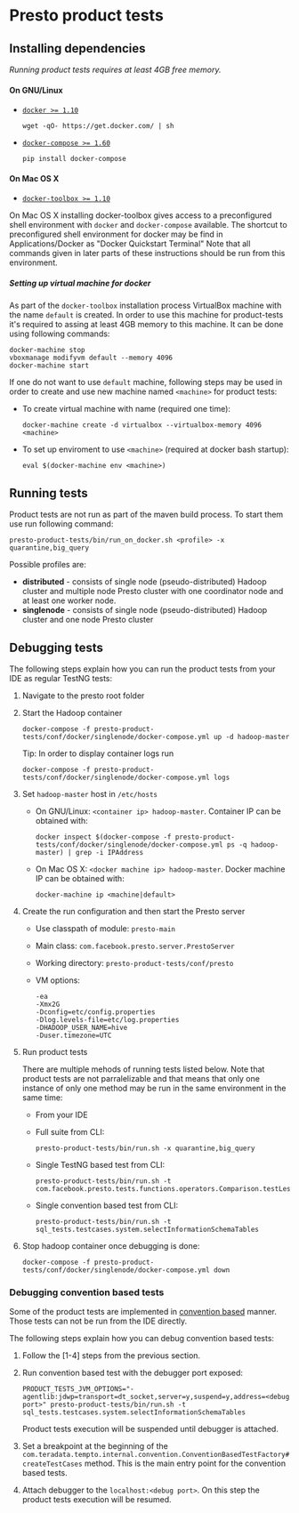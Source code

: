 # Presto product tests

## Installing dependencies

*Running product tests requires at least 4GB free memory.*

#### On GNU/Linux
* [```docker >= 1.10```](https://docs.docker.com/installation/#installation)

    ```
    wget -qO- https://get.docker.com/ | sh
    ```

* [```docker-compose >= 1.60```](https://docs.docker.com/compose/install/)

    ```
    pip install docker-compose
    ```

#### On Mac OS X

* [```docker-toolbox >= 1.10```](https://www.docker.com/products/docker-toolbox)

On Mac OS X installing docker-toolbox gives access to a preconfigured shell environment
with ```docker``` and ```docker-compose``` available. The shortcut to preconfigured
shell environment for docker may be find in Applications/Docker as "Docker Quickstart Terminal"
Note that all commands given in later parts of these instructions should be run from this
environment.

##### Setting up virtual machine for docker

As part of the ```docker-toolbox``` installation process VirtualBox machine with the
name ```default``` is created. In order to use this machine for product-tests it's required
to assing at least 4GB memory to this machine. It can be done using following commands:

```
docker-machine stop
vboxmanage modifyvm default --memory 4096
docker-machine start
```

If one do not want to use ```default``` machine, following steps may be used in order to create and use new machine named ```<machine>``` for product tests:

* To create virtual machine with name <machine> (required one time):

    ```
    docker-machine create -d virtualbox --virtualbox-memory 4096 <machine>
    ```

* To set up enviroment to use ```<machine>``` (required at docker bash startup):

    ```
    eval $(docker-machine env <machine>)
    ```


## Running tests

Product tests are not run as part of the maven build process. To start them use run following command:

```
presto-product-tests/bin/run_on_docker.sh <profile> -x quarantine,big_query
```

Possible profiles are:
- **distributed** - consists of single node (pseudo-distributed) Hadoop cluster and multiple node Presto cluster
    with one coordinator node and at least one worker node.
- **singlenode** - consists of single node (pseudo-distributed) Hadoop cluster and one node Presto cluster

## Debugging tests

The following steps explain how you can run the product tests from your IDE as regular TestNG tests:

1. Navigate to the presto root folder

2. Start the Hadoop container

    ```
    docker-compose -f presto-product-tests/conf/docker/singlenode/docker-compose.yml up -d hadoop-master
    ```
    
    Tip: In order to display container logs run

    ```
    docker-compose -f presto-product-tests/conf/docker/singlenode/docker-compose.yml logs
    ```
    
3. Set ```hadoop-master``` host in ```/etc/hosts```

    - On GNU/Linux: ```<container ip> hadoop-master```. Container IP can be obtained with:

        ```
        docker inspect $(docker-compose -f presto-product-tests/conf/docker/singlenode/docker-compose.yml ps -q hadoop-master) | grep -i IPAddress
        ```

    - On Mac OS X: ```<docker machine ip> hadoop-master```. Docker machine IP can be obtained with:

        ```
        docker-machine ip <machine|default>
        ```
    
4. Create the run configuration and then start the Presto server
    
    - Use classpath of module: ```presto-main```
    - Main class: ```com.facebook.presto.server.PrestoServer```
    - Working directory: ```presto-product-tests/conf/presto```
    - VM options:

        ```
        -ea
        -Xmx2G
        -Dconfig=etc/config.properties
        -Dlog.levels-file=etc/log.properties
        -DHADOOP_USER_NAME=hive
        -Duser.timezone=UTC
        ```

5. Run product tests

    There are multiple mehods of running tests listed below. Note that product tests are
    not parralelizable and that means that only one instance of only one method may be run
    in the same environment in the same time:

    - From your IDE
    - Full suite from CLI:

        ```
        presto-product-tests/bin/run.sh -x quarantine,big_query
        ```

    - Single TestNG based test from CLI:

        ```
        presto-product-tests/bin/run.sh -t com.facebook.presto.tests.functions.operators.Comparison.testLessThanOrEqualOperatorExists
        ```

    - Single convention based test from CLI:

        ```
        presto-product-tests/bin/run.sh -t sql_tests.testcases.system.selectInformationSchemaTables
        ```
    
6. Stop hadoop container once debugging is done:

    ```
    docker-compose -f presto-product-tests/conf/docker/singlenode/docker-compose.yml down
    ```

### Debugging convention based tests

Some of the product tests are implemented in 
[convention based](https://github.com/prestodb/tempto#convention-based-sql-query-tests) manner.
Those tests can not be run from the IDE directly.
 
The following steps explain how you can debug convention based tests:
 
1. Follow the [1-4] steps from the previous section.
2. Run convention based test with the debugger port exposed:
    
    ```
    PRODUCT_TESTS_JVM_OPTIONS="-agentlib:jdwp=transport=dt_socket,server=y,suspend=y,address=<debug port>" presto-product-tests/bin/run.sh -t sql_tests.testcases.system.selectInformationSchemaTables
    ```
    
    Product tests execution will be suspended until debugger is attached.

3. Set a breakpoint at the beginning of the ```com.teradata.tempto.internal.convention.ConventionBasedTestFactory#createTestCases```
    method. This is the main entry point for the convention based tests.
4. Attach debugger to the ```localhost:<debug port>```. On this step the product tests execution will be resumed.
